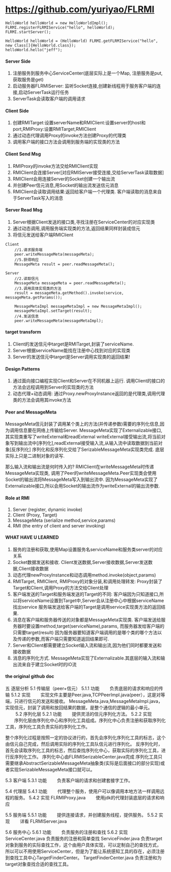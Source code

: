 https://github.com/yuriyao/FLRMI
================================

```
HelloWorld helloWorld = new HelloWorldImpl();
FLRMI.registerFLRMIService("hello", helloWorld);
FLRMI.startServer();

HelloWorld helloWorld = (HelloWorld) FLRMI.getFLRMIService("hello", new Class[]{HelloWorld.class});
helloWorld.hello("jeff");
```

#### Server Side
1. 注册服务到服务中心ServiceCenter(底层实际上是一个Map, 注册服务是put,获取服务是get)
2. 启动服务器FLRMIServer: 监听Socket连接,创建新线程用于服务客户端的连接,启动ServerTask运行任务
3. ServerTask会读取客户端的调用请求

#### Client Side
1. 创建RMITarget:设置serverName和RMIClient:设置server的host和port,RMIProxy:设置RMITarget,RMIClient
2. 通过动态代理调用Proxy的invoke方法创建Proxy的代理类
3. 调用客户端的接口方法会调用到服务端的实现类的方法

#### Client Send Msg
1. RMIProxy的invoke方法交给RMIClient实现
2. RMIClient会连接Server[对应RMIServer接受连接,交给ServerTask读取数据]
3. RMIClient会用连接Server的Socket创建一个输出流
4. 并创建Peer信元消息,用Socket的输出流发送信元消息
5. RMIClient会读取调用结果:返回给客户端一个代理类. 客户端读取的消息来自于ServerTask写入的消息

#### Server Read Msg
1. Server根据Client发送的接口类,寻找注册在ServiceCenter的对应实现类
2. 通过动态调用,调用服务端实现类的方法,返回结果同样封装成信元
3. 将信元发送给客户端RMIClient

```
Client
    //1.请求服务端
    peer.writeMessageMeta(messageMeta);
    //5.获得响应
    MessageMeta result = peer.readMessageMeta();

Server
    //2.读取信元
    MessageMeta messageMeta = peer.readMessageMeta();
    //3.调用具体实现类的方法
    result = messageMeta.getMethod().invoke(service, messageMeta.getParams());

    MessageMetaImpl messageMetaImpl = new MessageMetaImpl();
    messageMetaImpl.setTarget(result);
    //4.发送信息
    peer.writeMessageMeta(messageMetaImpl);
```

#### target transform
1. Client的发送信元中target是RMITarget,封装了serviceName.
2. Server根据serviceName能找在注册中心找到对应的实现类
3. Server的发送信元中target是Server调用实现类的返回结果!

#### Design Patterns
1. 通过面向接口编程实现Client和Server在不同机器上运行. 调用Client的接口的方法会远程调用到Server的实现类的方法
2. 动态代理+动态调用: 通过Proxy.newProxyInstance返回的是代理类,调用代理类的方法会调用其invoke方法


#### Peer and MessageMeta
MessageMeta信元封装了调用某个类上的方法(并传递参数)需要的序列化信息,因为调用信息要在网络上传输给Server.
MessageMeta实现了Externalizable接口,其实现类重写了writeExternal和readExternal
writeExternal接受输出流,将当前对象写到输出流中[序列化],readExternal接受输入流,从输入流中读取数据到当前对象[反序列化]
序列化和反序列化交给了SerizableMessageMeta实现类完成. 底层实际上只是二进制对象的读写.

那么输入流和输出流是何时传入的?
RMIClient在writeMessageMeta时传递MessageMeta实现类,
调用了Peer的writeMessageMeta.Peer实现类会使用Socket的输出流将MessageMeta写入到输出流中.
因为MessageMeta实现了Externalizable接口,所以会用Socket的输出流作为writeExternal的输出流参数.

#### Role at RMI
1. Server (register, dynamic invoke)
2. Client (Proxy, Target)
3. MessageMeta (serialize method,service,params)
4. RMI (the entry of client and server invoking)

#### WHAT HAVE U LEARNED
1. 服务的注册和获取,使用Map设置服务名serviceName和服务类server的对应关系
2. Socket数据发送和接收. Client发送数据,Server接收数据,Server发送数据,Client接收数据
3. 动态代理newProxyInstance和动态调用method.invoke(object,params)
4. RMITarget, RMIClient, RMIProxy的对象分装,和调用处理转发: Proxy封装了Target和Client,调用Proxy的方法交给Client处理
5. 客户端发送的Target和服务端发送的Target的不同:
   客户端因为只知道接口,所以将serviceName设置到Target中,Server会从注册中心中根据serviceName找出service
   服务端发送给客户端的Target是调用service实现类方法的返回结果.
6. 消息在客户端和服务器传送的对象都是MessageMeta实现类.
   客户端发送给服务器时要设置method,target(serviceName),params, 而服务器发给客户端的只需要target(result)
   因为服务器要知道客户端调用的是哪个类的哪个方法以及传递的参数,而客户端只需要知道返回结果即可.
7. Server和Client都需要建立Socket输入流和输出流,因为他们同时都要发送和接收数据
8. 消息的序列化方式. MessageMeta实现了Externalizable.其底层的输入流和输出流来自于建立Socket时的IO流


#### the original github doc
五 逐层分析
5.1 传输层（peer+信元）
5.1.1 功能
　　负责底层的请求和响应的传输
5.1.2 实现
　　实现文件主要是Peer.java,TCPPeerImpl.java(peer），这是对等端，只进行信元的发送和接收。
   MessageMeta.java,MessageMetaImpl.java，实现信元，封装了调用和放回结果的数据，是整个通信的逻辑的最小单元。
　　
5.2 序列化层
5.2.1 功能
　　提供灵活的信元序列化方法。
5.2.2 实现
　　序列化层由序列化中心和序列化工具组成。序列化中心负责注册和获取序列化工具，序列化工具负责实际的序列化工作。

整个序列化过程是按照一定的协议进行的，首先会序列化序列化工具的标志，这个由信元自己完成，然后调用实际的序列化工具队信元进行序列化。
反序列化时，首先会读取序列化工具的标志，然后查找序列化中心，获取实际的序列化工具，进行反序列化工作。
序列化中心由FLRMISerizableCenter.java完成
序列化工具只需要继承AbstractSerizableMessageMeta抽象类(实际是后面接口的部分实现)或者实现SerizableMessageMeta接口就可以。

5.3 客户端
5.3.1 功能
　　负责客户端的请求和创建套接字工作。

5.4 代理层
5.4.1 功能
　　代理整个服务，使用户可以像调用本地方法一样调用远程的服务。
5.4.2 实现 FLRMIProxy.java
　　使用jdk的代理封装底层的请求和响应

5.5 服务端
5.5.1 功能
　　提供连接请求，并创建服务线程，提供服务。
5.5.2 实现
　　详看 FLRMIServer.java

5.6 服务中心
5.6.1 功能
　　负责服务的注册和查找
5.6.2 实现
ServiceCenter.java 负责服务的注册和简单查找
ServiceFinder.java 负责target对象到服务的实际查找工作，这个由用户具体实现，可以定制自己的查找方式，
    所以可以不用使用ServiceCenter，但是为了能让系统感知工具的存在，必须注册到查找工具中心TargetFinderCenter。
TargetFinderCenter.java 负责注册和为target对象查找合适的查找工具。
